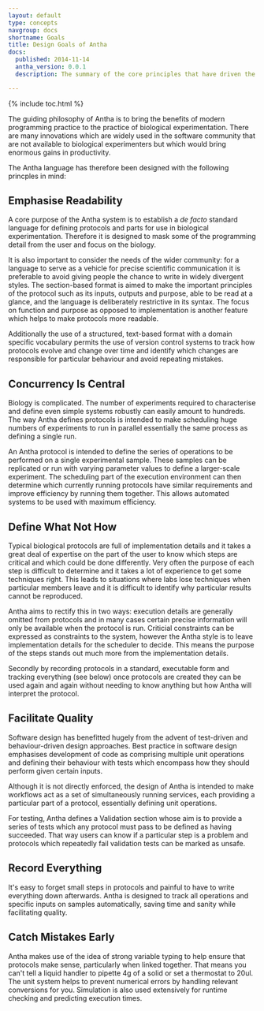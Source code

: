 ```yaml
---
layout: default
type: concepts
navgroup: docs
shortname: Goals
title: Design Goals of Antha
docs:
  published: 2014-11-14
  antha_version: 0.0.1
  description: The summary of the core principles that have driven the design of Antha.

---
```

{% include toc.html %}

The guiding philosophy of Antha is to bring the benefits of modern programming 
practice to the practice of biological experimentation. There are many innovations
which are widely used in the software community that are not available to biological
experimenters but which would bring enormous gains in productivity. 

The Antha language has therefore been designed with the following princples in mind: 

## Emphasise Readability ##

A core purpose of the Antha system is to establish a *de facto* standard language for 
defining protocols and parts for use in biological experimentation. Therefore it is 
designed to mask some of the programming detail from the user and focus on the 
biology.  

It is also important to consider the needs of the wider community: for a language to 
serve as a vehicle for precise scientific communication it is preferable to avoid
giving people the chance to write in widely divergent styles. The section-based format
is aimed to make the important principles of the protocol such as its inputs, outputs
and purpose, able to be read at a glance, and the language is deliberately restrictive
in its syntax. The focus on function and purpose as opposed to implementation is another
feature which helps to make protocols more readable. 

Additionally the use of a structured, text-based format with a domain specific vocabulary
permits the use of version control systems to track how protocols evolve and change over
time and identify which changes are responsible for particular behaviour and avoid repeating
mistakes. 

## Concurrency Is Central ##

Biology is complicated. The number of experiments required to characterise and define 
even simple systems robustly can easily amount to hundreds. The way Antha defines protocols
is intended to make scheduling huge numbers of experiments to run in parallel essentially
the same process as defining a single run. 

An Antha protocol is intended to define the series of operations to be performed on a
single experimental sample. These samples can be replicated or run with varying parameter
values to define a larger-scale experiment. The scheduling part of the execution environment
can then determine which currently running protocols have similar requirements and improve
efficiency by running them together. This allows automated systems to be used with maximum 
efficiency.

## Define **What** Not **How** ##

Typical biological protocols are full of implementation details and it takes a great deal of
expertise on the part of the user to know which steps are critical and which could be done
differently. Very often the purpose of each step is difficult to determine and it takes a lot
of experience to get some techniques right. This leads to situations where labs lose techniques
when particular members leave and it is difficult to identify why particular results cannot be
reproduced. 

Antha aims to rectify this in two ways: execution details are generally omitted from protocols
and in many cases certain precise information will only be available when the protocol is run. 
Criticial constraints can be expressed as constraints to the system, however the Antha style
is to leave implementation details for the scheduler to decide. This means the purpose of the
steps stands out much more from the implementation details. 

Secondly by recording protocols in a standard, executable form and tracking everything (see below)
once protocols are created they can be used again and again without needing to know anything but
how Antha will interpret the protocol. 

## Facilitate Quality ##

Software design has benefitted hugely from the advent of test-driven and behaviour-driven design
approaches. Best practice in software design emphasises development of code as comprising multiple 
unit operations and defining their behaviour with tests which encompass how they should perform
given certain inputs. 

Although it is not directly enforced, the design of Antha is intended to make workflows act as
a set of simultaneously running services, each providing a particular part of a protocol, essentially
defining unit operations. 

For testing, Antha defines a Validation section whose aim is to provide a series of tests which any
protocol must pass to be defined as having succeeded. That way users can know if a particular step
is a problem and protocols which repeatedly fail validation tests can be marked as unsafe. 

## Record Everything ##

It's easy to forget small steps in protocols and painful to have to write everything down afterwards. 
Antha is designed to track all operations and specific inputs on samples automatically, saving 
time and sanity while facilitating quality.

## Catch Mistakes Early ##

Antha makes use of the idea of strong variable typing to help ensure that protocols make sense, 
particularly when linked together. That means you can't tell a liquid handler to pipette 4g of
a solid or set a thermostat to 20ul. The unit system helps to prevent numerical errors by handling
relevant conversions for you. Simulation is also used extensively for runtime checking and predicting
execution times.
